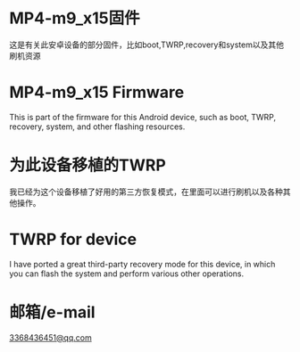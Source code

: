 # MP4-m9_x15固件
这是有关此安卓设备的部分固件，比如boot,TWRP,recovery和system以及其他刷机资源
# MP4-m9_x15 Firmware
This is part of the firmware for this Android device, such as boot, TWRP, recovery, system, and other flashing resources.
# 为此设备移植的TWRP
我已经为这个设备移植了好用的第三方恢复模式，在里面可以进行刷机以及各种其他操作。
# TWRP for device
I have ported a great third-party recovery mode for this device, in which you can flash the system and perform various other operations.
# 邮箱/e-mail
3368436451@qq.com

